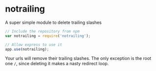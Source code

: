 # notrailing
A super simple module to delete trailing slashes

```js
// Include the repository from npm
var notrailing = require('notrailing');

// Allow express to use it
app.use(notrailing);
```

Your urls will remove their trailing slashes. The only exception is the root one `/`, since deleting it makes a nasty redirect loop.
